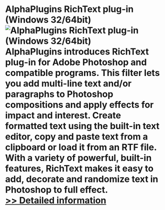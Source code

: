# AlphaPlugins RichText plug-in (Windows 32/64bit)<br />![AlphaPlugins RichText plug-in (Windows 32/64bit)](https://mycommerce.akamaized.net/api/pimages/P300693668/BIG/300693668.JPG)<br />AlphaPlugins introduces RichText plug-in for Adobe Photoshop and compatible programs. This filter lets you add multi-line text and/or paragraphs to Photoshop compositions and apply effects for impact and interest. Create formatted text using the built-in text editor, copy and paste text from a clipboard or load it from an RTF file. With a variety of powerful, built-in features, RichText makes it easy to add, decorate and randomize text in Photoshop to full effect.<br />[>> Detailed information](https://secure.shareit.com/shareit/product.html?productid=300693668&affiliateid=200057808)